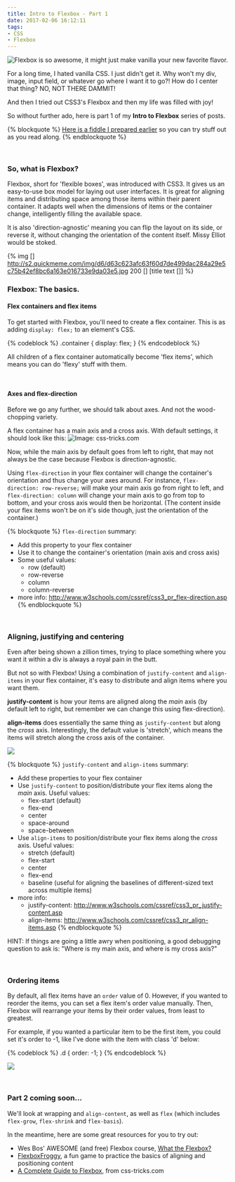 ```yaml
---
title: Intro to Flexbox - Part 1
date: 2017-02-06 16:12:11
tags:
- CSS
- Flexbox
---
```


![Flexbox is so awesome, it might just make vanilla your new favorite flavor.](/images/2017/02/ice-cream.jpg)

For a long time, I hated vanilla CSS. I just didn't get it. Why won't my div, image, input field, or whatever go where I want it to go?! How do I center that thing? NO, NOT THERE DAMMIT!

And then I tried out CSS3's Flexbox and then my life was filled with joy!

So without further ado, here is part 1 of my **Intro to Flexbox** series of posts.

<!-- more -->
{% blockquote %}
<a href="https://jsfiddle.net/lukewilson/qhshu9hn/5/">Here is a fiddle I prepared earlier</a> so you can try stuff out as you read along.
{% endblockquote %}

<br /><h3>So, what is Flexbox?</h3>

Flexbox, short for 'flexible boxes', was introduced with CSS3. It gives us an easy-to-use box model for laying out user interfaces. It is great for aligning items and distributing space among those items within their parent container. It adapts well when the dimensions of items or the container change, intelligently filling the available space.

It is also 'direction-agnostic' meaning you can flip the layout on its side, or reverse it, without changing the orientation of the content itself. Missy Elliot would be stoked.

{% img [] http://s2.quickmeme.com/img/d6/d63c623afc63f60d7de499dac284a29e5c75b42ef8bc6a163e016733e9da03e5.jpg 200 [] [title text []] %}

<h3>Flexbox: The basics.</h3>

<h4><strong>Flex containers and flex items</strong></h4>

To get started with Flexbox, you'll need to create a flex container. This is as adding <code>display: flex;</code> to an element's CSS.

{% codeblock %}
.container {
  display: flex;
}
{% endcodeblock %}

All children of a flex container automatically become 'flex items', which means you can do 'flexy' stuff with them.

<br /><h4><strong>Axes and flex-direction</strong></h4>

Before we go any further, we should talk about axes. And not the wood-chopping variety.

A flex container has a main axis and a cross axis. With default settings, it should look like this:
![Image: css-tricks.com](https://cdn.css-tricks.com/wp-content/uploads/2011/08/flexbox.png)

Now, while the main axis by default goes from left to right, that may not always be the case because Flexbox is direction-agnostic.

Using <code>flex-direction</code> in your flex container will change the container's orientation and thus change your axes around. For instance, <code>flex-direction: row-reverse;</code> will make your main axis go from right to left, and <code>flex-direction: column</code> will change your main axis to go from top to bottom, and your cross axis would then be horizontal. (The content inside your flex items won't be on it's side though, just the orientation of the container.)

{% blockquote %}
<code>flex-direction</code> summary:
  - Add this property to your flex container
  - Use it to change the container's orientation (main axis and cross axis)
  - Some useful values:
    - row (default)
    - row-reverse
    - column
    - column-reverse
  - more info: http://www.w3schools.com/cssref/css3_pr_flex-direction.asp
{% endblockquote %}

<br /><h3>Aligning, justifying and centering</h3>

Even after being shown a zillion times, trying to place something where you want it within a div is always a royal pain in the butt.

But not so with Flexbox! Using a combination of <code>justify-content</code> and <code>align-items</code> in your flex container, it's easy to distribute and align items where you want them.

**justify-content** is how your items are aligned along the *main* axis (by default left to right, but remember we can change this using flex-direction).

**align-items** does essentially the same thing as <code>justify-content</code> but along the *cross* axis. Interestingly, the default value is 'stretch', which means the items will stretch along the cross axis of the container.

![](/images/2017/02/jc-vs-ai2.png)


{% blockquote %}
<code>justify-content</code> and <code>align-items</code> summary:
  - Add these properties to your flex container
  - Use <code>justify-content</code> to position/distribute your flex items along the *main* axis. Useful values:
    - flex-start (default)
    - flex-end
    - center
    - space-around
    - space-between
  - Use <code>align-items</code> to position/distribute your flex items along the *cross* axis. Useful values:
    - stretch (default)
    - flex-start
    - center
    - flex-end
    - baseline (useful for aligning the baselines of different-sized text across multiple items)
  - more info:
    - justify-content: http://www.w3schools.com/cssref/css3_pr_justify-content.asp
    - align-items: http://www.w3schools.com/cssref/css3_pr_align-items.asp
{% endblockquote %}

HINT: If things are going a little awry when positioning, a good debugging question to ask is: "Where is my main axis, and where is my cross axis?"

<br /><h3>Ordering items</h3>

By default, all flex items have an <code>order</code> value of 0. However, if you wanted to reorder the items, you can set a flex item's order value manually. Then, Flexbox will rearrange your items by their order values, from least to greatest.

For example, if you wanted a particular item to be the first item, you could set it's order to -1, like I've done with the item with class 'd' below:

{% codeblock %}
.d {
  order: -1;
}
{% endcodeblock %}

![](/images/2017/02/dabc.png)

<br /><h3>Part 2 coming soon...</h3>
We'll look at wrapping and <code>align-content</code>, as well as <code>flex</code> (which includes <code>flex-grow</code>, <code>flex-shrink</code> and <code>flex-basis</code>).

In the meantime, here are some great resources for you to try out:
- Wes Bos' AWESOME (and free) Flexbox course, <a href="https://flexbox.io/">What the Flexbox?</a>
- <a href="flexboxfroggy.com">FlexboxFroggy</a>, a fun game to practice the basics of aligning and positioning content
- <a href="https://css-tricks.com/snippets/css/a-guide-to-flexbox/">A Complete Guide to Flexbox</a>, from css-tricks.com

